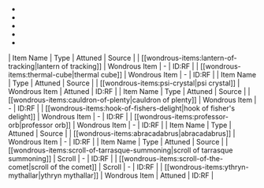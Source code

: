 * 
* 
* 
* 
* 
| Item Name | Type | Attuned | Source |
| [[wondrous-items:lantern-of-tracking|lantern of tracking]] | Wondrous Item | - | ID:RF |
| [[wondrous-items:thermal-cube|thermal cube]] | Wondrous Item | - | ID:RF |
| Item Name | Type | Attuned | Source |
| [[wondrous-items:psi-crystal|psi crystal]] | Wondrous Item | Attuned | ID:RF |
| Item Name | Type | Attuned | Source |
| [[wondrous-items:cauldron-of-plenty|cauldron of plenty]] | Wondrous Item | - | ID:RF |
| [[wondrous-items:hook-of-fishers-delight|hook of fisher's delight]] | Wondrous Item | - | ID:RF |
| [[wondrous-items:professor-orb|professor orb]] | Wondrous Item | - | ID:RF |
| Item Name | Type | Attuned | Source |
| [[wondrous-items:abracadabrus|abracadabrus]] | Wondrous Item | - | ID:RF |
| Item Name | Type | Attuned | Source |
| [[wondrous-items:scroll-of-tarrasque-summoning|scroll of tarrasque summoning]] | Scroll | - | ID:RF |
| [[wondrous-items:scroll-of-the-comet|scroll of the comet]] | Scroll | - | ID:RF |
| [[wondrous-items:ythryn-mythallar|ythryn mythallar]] | Wondrous Item | Attuned | ID:RF |